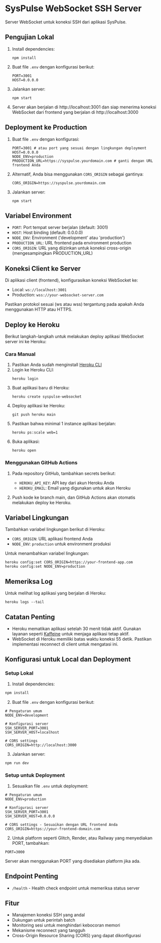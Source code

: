 # SysPulse WebSocket SSH Server

Server WebSocket untuk koneksi SSH dari aplikasi SysPulse.

## Pengujian Lokal

1. Install dependencies:
   ```
   npm install
   ```

2. Buat file `.env` dengan konfigurasi berikut:
   ```
   PORT=3001
   HOST=0.0.0.0
   ```

3. Jalankan server:
   ```
   npm start
   ```

4. Server akan berjalan di http://localhost:3001 dan siap menerima koneksi WebSocket dari frontend yang berjalan di http://localhost:3000

## Deployment ke Production

1. Buat file `.env` dengan konfigurasi:
   ```
   PORT=3001 # atau port yang sesuai dengan lingkungan deployment
   HOST=0.0.0.0
   NODE_ENV=production
   PRODUCTION_URL=https://syspulse.yourdomain.com # ganti dengan URL frontend Anda
   ```

2. Alternatif, Anda bisa menggunakan `CORS_ORIGIN` sebagai gantinya:
   ```
   CORS_ORIGIN=https://syspulse.yourdomain.com
   ```

3. Jalankan server:
   ```
   npm start
   ```

## Variabel Environment

- `PORT`: Port tempat server berjalan (default: 3001)
- `HOST`: Host binding (default: 0.0.0.0)
- `NODE_ENV`: Environment ('development' atau 'production')
- `PRODUCTION_URL`: URL frontend pada environment production
- `CORS_ORIGIN`: URL yang diizinkan untuk koneksi cross-origin (mengesampingkan PRODUCTION_URL)

## Koneksi Client ke Server

Di aplikasi client (frontend), konfigurasikan koneksi WebSocket ke:
- Local: `ws://localhost:3001`
- Production: `wss://your-websocket-server.com`

Pastikan protokol sesuai (ws atau wss) tergantung pada apakah Anda menggunakan HTTP atau HTTPS.

## Deploy ke Heroku

Berikut langkah-langkah untuk melakukan deploy aplikasi WebSocket server ini ke Heroku:

### Cara Manual

1. Pastikan Anda sudah menginstall [Heroku CLI](https://devcenter.heroku.com/articles/heroku-cli)
2. Login ke Heroku CLI:
   ```
   heroku login
   ```
3. Buat aplikasi baru di Heroku:
   ```
   heroku create syspulse-websocket
   ```
4. Deploy aplikasi ke Heroku:
   ```
   git push heroku main
   ```
5. Pastikan bahwa minimal 1 instance aplikasi berjalan:
   ```
   heroku ps:scale web=1
   ```
6. Buka aplikasi:
   ```
   heroku open
   ```

### Menggunakan GitHub Actions

1. Pada repository GitHub, tambahkan secrets berikut:
   - `HEROKU_API_KEY`: API key dari akun Heroku Anda
   - `HEROKU_EMAIL`: Email yang digunakan untuk akun Heroku

2. Push kode ke branch main, dan GitHub Actions akan otomatis melakukan deploy ke Heroku.

## Variabel Lingkungan

Tambahkan variabel lingkungan berikut di Heroku:

- `CORS_ORIGIN`: URL aplikasi frontend Anda
- `NODE_ENV`: `production` untuk environment produksi

Untuk menambahkan variabel lingkungan:
```
heroku config:set CORS_ORIGIN=https://your-frontend-app.com
heroku config:set NODE_ENV=production
```

## Memeriksa Log

Untuk melihat log aplikasi yang berjalan di Heroku:
```
heroku logs --tail
```

## Catatan Penting

- Heroku mematikan aplikasi setelah 30 menit tidak aktif. Gunakan layanan seperti [Kaffeine](https://kaffeine.herokuapp.com/) untuk menjaga aplikasi tetap aktif.
- WebSocket di Heroku memiliki batas waktu koneksi 55 detik. Pastikan implementasi reconnect di client untuk mengatasi ini.

## Konfigurasi untuk Local dan Deployment

### Setup Lokal

1. Install dependencies:
```bash
npm install
```

2. Buat file `.env` dengan konfigurasi berikut:
```
# Pengaturan umum
NODE_ENV=development

# Konfigurasi server
SSH_SERVER_PORT=3001
SSH_SERVER_HOST=localhost

# CORS settings
CORS_ORIGIN=http://localhost:3000
```

3. Jalankan server:
```bash
npm run dev
```

### Setup untuk Deployment

1. Sesuaikan file `.env` untuk deployment:
```
# Pengaturan umum
NODE_ENV=production

# Konfigurasi server
SSH_SERVER_PORT=3001
SSH_SERVER_HOST=0.0.0.0

# CORS settings - Sesuaikan dengan URL frontend Anda
CORS_ORIGIN=https://your-frontend-domain.com
```

2. Untuk platform seperti Glitch, Render, atau Railway yang menyediakan PORT, tambahkan:
```
PORT=3000
```
Server akan menggunakan PORT yang disediakan platform jika ada.

## Endpoint Penting

- `/health` - Health check endpoint untuk memeriksa status server

## Fitur

- Manajemen koneksi SSH yang andal
- Dukungan untuk perintah batch
- Monitoring sesi untuk menghindari kebocoran memori
- Mekanisme reconnect yang tangguh
- Cross-Origin Resource Sharing (CORS) yang dapat dikonfigurasi
